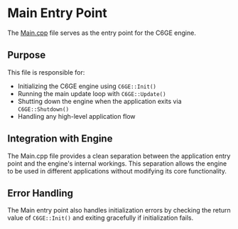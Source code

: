 # Main Entry Point

The [Main.cpp](https://github.com/C6Dev/C6GE/blob/main/C6GE/src/Main.cpp) file serves as the entry point for the C6GE engine.

## Purpose

This file is responsible for:

- Initializing the C6GE engine using `C6GE::Init()`
- Running the main update loop with `C6GE::Update()`
- Shutting down the engine when the application exits via `C6GE::Shutdown()`
- Handling any high-level application flow

## Integration with Engine

The Main.cpp file provides a clean separation between the application entry point and the engine's internal workings. This separation allows the engine to be used in different applications without modifying its core functionality.

## Error Handling

The Main entry point also handles initialization errors by checking the return value of `C6GE::Init()` and exiting gracefully if initialization fails.